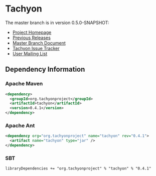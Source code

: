 Tachyon
=======

The master branch is in version 0.5.0-SNAPSHOT:

- [Project Homepage](http://www.tachyonproject.org)
- [Previous Releases](https://github.com/amplab/tachyon/tags)
- [Master Branch Document](http://tachyon-project.org/master/)
- [Tachyon Issue Tracker](https://spark-project.atlassian.net/browse/TACHYON)
- [User Mailing List](https://groups.google.com/forum/?fromgroups#!forum/tachyon-users)

## Dependency Information

### Apache Maven
```xml
<dependency>
  <groupId>org.tachyonproject</groupId>
  <artifactId>tachyon</artifactId>
  <version>0.4.1</version>
</dependency>
```

### Apache Ant
```xml
<dependency org="org.tachyonproject" name="tachyon" rev="0.4.1">
  <artifact name="tachyon" type="jar" />
</dependency>
```

### SBT
```
libraryDependencies += "org.tachyonproject" % "tachyon" % "0.4.1"
```
